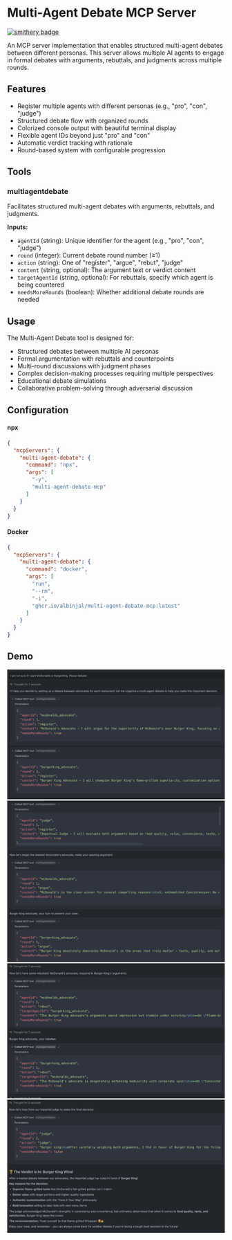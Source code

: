 # Multi-Agent Debate MCP Server

[![smithery badge](https://smithery.ai/badge/@albinjal/multi-agent-debate-mcp)](https://smithery.ai/server/@albinjal/multi-agent-debate-mcp)

An MCP server implementation that enables structured multi-agent debates between different personas. This server allows multiple AI agents to engage in formal debates with arguments, rebuttals, and judgments across multiple rounds.

## Features

- Register multiple agents with different personas (e.g., "pro", "con", "judge")
- Structured debate flow with organized rounds
- Colorized console output with beautiful terminal display
- Flexible agent IDs beyond just "pro" and "con"
- Automatic verdict tracking with rationale
- Round-based system with configurable progression

## Tools

### multiagentdebate

Facilitates structured multi-agent debates with arguments, rebuttals, and judgments.

**Inputs:**
- `agentId` (string): Unique identifier for the agent (e.g., "pro", "con", "judge")
- `round` (integer): Current debate round number (≥1)
- `action` (string): One of "register", "argue", "rebut", "judge"
- `content` (string, optional): The argument text or verdict content
- `targetAgentId` (string, optional): For rebuttals, specify which agent is being countered
- `needsMoreRounds` (boolean): Whether additional debate rounds are needed

## Usage

The Multi-Agent Debate tool is designed for:
- Structured debates between multiple AI personas
- Formal argumentation with rebuttals and counterpoints
- Multi-round discussions with judgment phases
- Complex decision-making processes requiring multiple perspectives
- Educational debate simulations
- Collaborative problem-solving through adversarial discussion

## Configuration

#### npx

```json
{
  "mcpServers": {
    "multi-agent-debate": {
      "command": "npx",
      "args": [
        "-y",
        "multi-agent-debate-mcp"
      ]
    }
  }
}
```

#### Docker

```json
{
  "mcpServers": {
    "multi-agent-debate": {
      "command": "docker",
      "args": [
        "run",
        "--rm",
        "-i",
        "ghcr.io/albinjal/multi-agent-debate-mcp:latest"
      ]
    }
  }
}
```

## Demo

![demo0](assets/demo0.png)
![demo1](assets/demo1.png)
![demo2](assets/demo2.png)
![demo3](assets/demo3.png)
